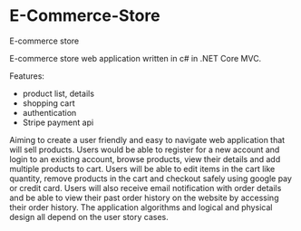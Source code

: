 # E-Commerce-Store
E-commerce store

E-commerce store web application written in c# in .NET Core MVC.

Features:
 - product list, details
 - shopping cart
 - authentication
 - Stripe payment api

Aiming to create a user friendly and easy to navigate web application that will sell products. Users would be able to register for a new account and login to an existing account, browse products, view their details and add multiple products to cart. Users will be able to edit items in the cart like quantity, remove products in the cart and checkout safely using google pay or credit card. Users will also receive email notification with order details and be able to view their past order history on the website by accessing their order history. The application algorithms and logical and physical design all depend on the user story cases. 
